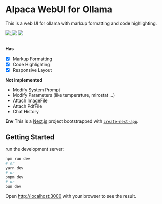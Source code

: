 # Alpaca WebUI for Ollama
This is a web UI for ollama with markup formatting and code highlighting.

<a href="https://github.com/mmo80/alpaca-webui/actions/workflows/integrations.yml">
<img src="https://img.shields.io/github/actions/workflow/status/mmo80/alpaca-webui/integrations.yml" />
</a> 
<img src="https://img.shields.io/github/commit-activity/t/mmo80/alpaca-webui" />

<img src="https://img.shields.io/github/languages/top/mmo80/alpaca-webui" />
<br><br>

**Has**
- [x] Markup Formatting
- [x] Code Highlighting
- [x] Responsive Layout

**Not implemented**
- Modify System Prompt
- Modify Parameters (like temperature, mirostat ...)
- Attach ImageFile
- Attach PdfFile
- Chat History

**Env**
This is a [Next.js](https://nextjs.org/) project bootstrapped with [`create-next-app`](https://github.com/vercel/next.js/tree/canary/packages/create-next-app).

## Getting Started

run the development server:

```bash
npm run dev
# or
yarn dev
# or
pnpm dev
# or
bun dev
```

Open [http://localhost:3000](http://localhost:3000) with your browser to see the result.

